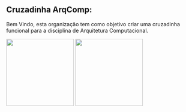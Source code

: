 ## Cruzadinha ArqComp:

Bem Vindo, esta organização tem como objetivo criar uma cruzadinha funcional para a disciplina de Arquitetura Computacional.

<div margin="auto">
  <img height="180em" src="https://github-readme-stats.vercel.app/api?username=VinyProgramador&show_icons=false&theme=clear&include_all_commits=true&count_private=true"/>
  <img height="180em" src="https://github-readme-stats.vercel.app/api/top-langs/?username=VinyProgramador&layout=compact&langs_count=7&theme=clear"/>
</div>
  

